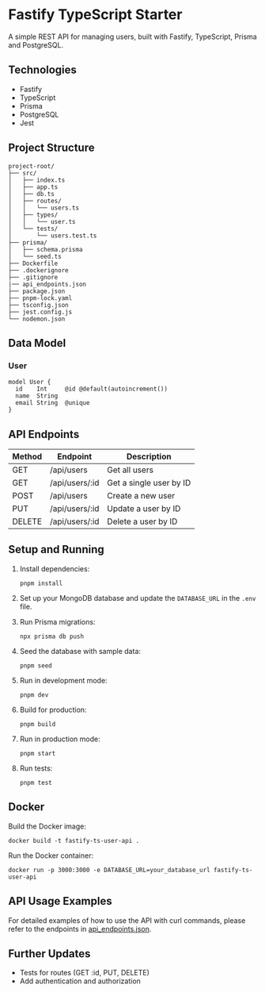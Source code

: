 # Fastify TypeScript Starter

A simple REST API for managing users, built with Fastify, TypeScript, Prisma and PostgreSQL.

## Technologies

- Fastify
- TypeScript
- Prisma
- PostgreSQL
- Jest

## Project Structure

```
project-root/
├── src/
│   ├── index.ts
│   ├── app.ts
│   ├── db.ts
│   ├── routes/
│   │   └── users.ts
│   ├── types/
│   │   └── user.ts
│   └── tests/
│       └── users.test.ts
├── prisma/
│   ├── schema.prisma
│   └── seed.ts
├── Dockerfile
├── .dockerignore
├── .gitignore
|── api_endpoints.json
├── package.json
├── pnpm-lock.yaml
├── tsconfig.json
├── jest.config.js
└── nodemon.json
```

## Data Model

### User

```prisma
model User {
  id    Int     @id @default(autoincrement())
  name  String
  email String  @unique
}
```

## API Endpoints

| Method | Endpoint       | Description             |
|--------|----------------|-------------------------|
| GET    | /api/users     | Get all users           |
| GET    | /api/users/:id | Get a single user by ID |
| POST   | /api/users     | Create a new user       |
| PUT    | /api/users/:id | Update a user by ID     |
| DELETE | /api/users/:id | Delete a user by ID     |

## Setup and Running

1. Install dependencies:
   ```
   pnpm install
   ```

2. Set up your MongoDB database and update the `DATABASE_URL` in the `.env` file.

3. Run Prisma migrations:
   ```
   npx prisma db push
   ```

4. Seed the database with sample data:
   ```
   pnpm seed
   ```

5. Run in development mode:
   ```
   pnpm dev
   ```

6. Build for production:
   ```
   pnpm build
   ```

7. Run in production mode:
   ```
   pnpm start
   ```

8. Run tests:
   ```
   pnpm test
   ```

## Docker

Build the Docker image:
```
docker build -t fastify-ts-user-api .
```

Run the Docker container:
```
docker run -p 3000:3000 -e DATABASE_URL=your_database_url fastify-ts-user-api
```

## API Usage Examples

For detailed examples of how to use the API with curl commands, please refer to the endpoints in [api_endpoints.json](./api_endpoints.json).

## Further Updates

- Tests for routes (GET :id, PUT, DELETE)
- Add authentication and authorization